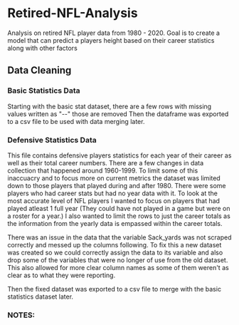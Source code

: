 # Retired-NFL-Analysis
Analysis on retired NFL player data from 1980 - 2020. Goal is to create a model that can predict a players height based on their career statistics along with other factors

## Data Cleaning
### Basic Statistics Data
Starting with the basic stat dataset, there are a few rows with missing values written as "--" those are removed
Then the dataframe was exported to a csv file to be used with data merging later. 
### Defensive Statistics Data 
This file contains defensive players statistics for each year of their career as well as their total career numbers. There are a few changes in data collection that happened around 1960-1999. To limit some of this inaccuacry and to focus more on current metrics the dataset was limited down to those players that played during and after 1980. There were some players who had career stats but had no year data with it. To look at the most accurate level of NFL players I wanted to focus on players that had played atleast 1 full year (They could have not played in a game but were on a roster for a year.) I also wanted to limit the rows to just the career totals as the information from the yearly data is empassed within the career totals. 

There was an issue in the data that the variable Sack_yards was not scraped correctly and messed up the columns following. To fix this a new dataset was created so we could correctly assign the data to its variable and also drop some of the variables that were no longer of use from the old dataset. This also allowed for more clear column names as some of them weren't as clear as to what they were reporting. 

Then the fixed dataset was exported to a csv file to merge with the basic statistics dataset later. 

### NOTES:

